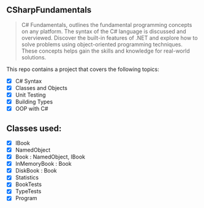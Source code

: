 ## CSharpFundamentals
> C# Fundamentals, outlines the fundamental programming concepts on any platform. The syntax of the C# language is discussed and overviewed. Discover the built-in features of .NET and explore how to solve problems using object-oriented programming techniques. These concepts helps gain the skills and knowledge for real-world solutions.

This repo contains a project that covers the following topics:

*   [x] C# Syntax
*   [x] Classes and Objects
*   [x] Unit Testing
*   [x] Building Types
*   [x] OOP with C#

## Classes used:

*   [x] IBook
*   [x] NamedObject
*   [x] Book : NamedObject, IBook
*   [x] InMemoryBook : Book
*   [x] DiskBook : Book
*   [x] Statistics
*   [x] BookTests
*   [x] TypeTests
*   [x] Program
